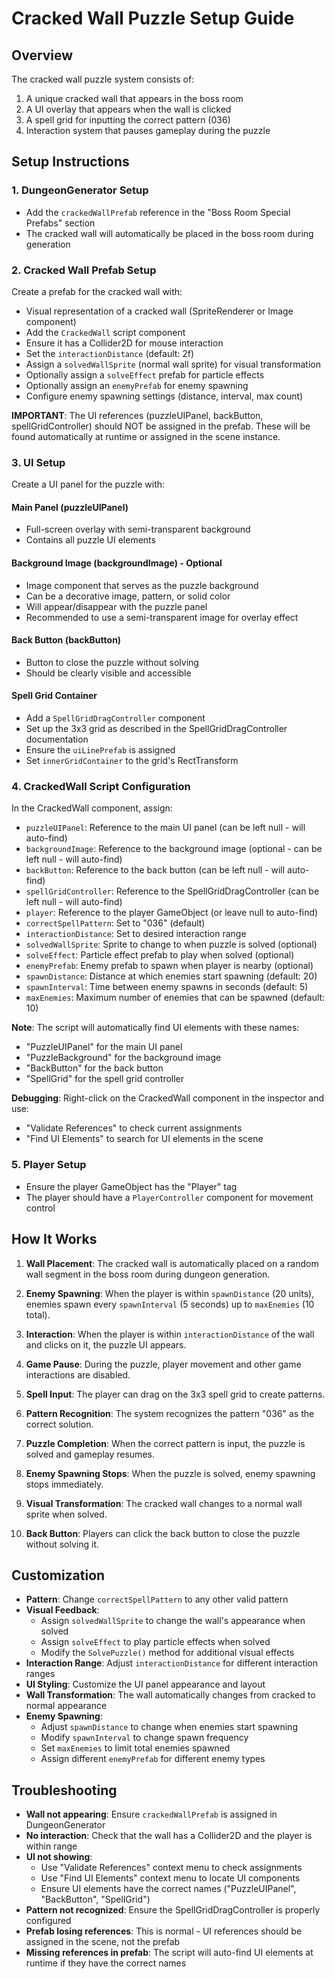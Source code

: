 # Cracked Wall Puzzle Setup Guide

## Overview
The cracked wall puzzle system consists of:
1. A unique cracked wall that appears in the boss room
2. A UI overlay that appears when the wall is clicked
3. A spell grid for inputting the correct pattern (036)
4. Interaction system that pauses gameplay during the puzzle

## Setup Instructions

### 1. DungeonGenerator Setup
- Add the `crackedWallPrefab` reference in the "Boss Room Special Prefabs" section
- The cracked wall will automatically be placed in the boss room during generation

### 2. Cracked Wall Prefab Setup
Create a prefab for the cracked wall with:
- Visual representation of a cracked wall (SpriteRenderer or Image component)
- Add the `CrackedWall` script component
- Ensure it has a Collider2D for mouse interaction
- Set the `interactionDistance` (default: 2f)
- Assign a `solvedWallSprite` (normal wall sprite) for visual transformation
- Optionally assign a `solveEffect` prefab for particle effects
- Optionally assign an `enemyPrefab` for enemy spawning
- Configure enemy spawning settings (distance, interval, max count)

**IMPORTANT**: The UI references (puzzleUIPanel, backButton, spellGridController) should NOT be assigned in the prefab. These will be found automatically at runtime or assigned in the scene instance.

### 3. UI Setup
Create a UI panel for the puzzle with:

#### Main Panel (puzzleUIPanel)
- Full-screen overlay with semi-transparent background
- Contains all puzzle UI elements

#### Background Image (backgroundImage) - Optional
- Image component that serves as the puzzle background
- Can be a decorative image, pattern, or solid color
- Will appear/disappear with the puzzle panel
- Recommended to use a semi-transparent image for overlay effect

#### Back Button (backButton)
- Button to close the puzzle without solving
- Should be clearly visible and accessible

#### Spell Grid Container
- Add a `SpellGridDragController` component
- Set up the 3x3 grid as described in the SpellGridDragController documentation
- Ensure the `uiLinePrefab` is assigned
- Set `innerGridContainer` to the grid's RectTransform

### 4. CrackedWall Script Configuration
In the CrackedWall component, assign:
- `puzzleUIPanel`: Reference to the main UI panel (can be left null - will auto-find)
- `backgroundImage`: Reference to the background image (optional - can be left null - will auto-find)
- `backButton`: Reference to the back button (can be left null - will auto-find)
- `spellGridController`: Reference to the SpellGridDragController (can be left null - will auto-find)
- `player`: Reference to the player GameObject (or leave null to auto-find)
- `correctSpellPattern`: Set to "036" (default)
- `interactionDistance`: Set to desired interaction range
- `solvedWallSprite`: Sprite to change to when puzzle is solved (optional)
- `solveEffect`: Particle effect prefab to play when solved (optional)
- `enemyPrefab`: Enemy prefab to spawn when player is nearby (optional)
- `spawnDistance`: Distance at which enemies start spawning (default: 20)
- `spawnInterval`: Time between enemy spawns in seconds (default: 5)
- `maxEnemies`: Maximum number of enemies that can be spawned (default: 10)

**Note**: The script will automatically find UI elements with these names:
- "PuzzleUIPanel" for the main UI panel
- "PuzzleBackground" for the background image
- "BackButton" for the back button
- "SpellGrid" for the spell grid controller

**Debugging**: Right-click on the CrackedWall component in the inspector and use:
- "Validate References" to check current assignments
- "Find UI Elements" to search for UI elements in the scene

### 5. Player Setup
- Ensure the player GameObject has the "Player" tag
- The player should have a `PlayerController` component for movement control

## How It Works

1. **Wall Placement**: The cracked wall is automatically placed on a random wall segment in the boss room during dungeon generation.

2. **Enemy Spawning**: When the player is within `spawnDistance` (20 units), enemies spawn every `spawnInterval` (5 seconds) up to `maxEnemies` (10 total).

3. **Interaction**: When the player is within `interactionDistance` of the wall and clicks on it, the puzzle UI appears.

4. **Game Pause**: During the puzzle, player movement and other game interactions are disabled.

5. **Spell Input**: The player can drag on the 3x3 spell grid to create patterns.

6. **Pattern Recognition**: The system recognizes the pattern "036" as the correct solution.

7. **Puzzle Completion**: When the correct pattern is input, the puzzle is solved and gameplay resumes.

8. **Enemy Spawning Stops**: When the puzzle is solved, enemy spawning stops immediately.

9. **Visual Transformation**: The cracked wall changes to a normal wall sprite when solved.

10. **Back Button**: Players can click the back button to close the puzzle without solving it.

## Customization

- **Pattern**: Change `correctSpellPattern` to any other valid pattern
- **Visual Feedback**: 
  - Assign `solvedWallSprite` to change the wall's appearance when solved
  - Assign `solveEffect` to play particle effects when solved
  - Modify the `SolvePuzzle()` method for additional visual effects
- **Interaction Range**: Adjust `interactionDistance` for different interaction ranges
- **UI Styling**: Customize the UI panel appearance and layout
- **Wall Transformation**: The wall automatically changes from cracked to normal appearance
- **Enemy Spawning**:
  - Adjust `spawnDistance` to change when enemies start spawning
  - Modify `spawnInterval` to change spawn frequency
  - Set `maxEnemies` to limit total enemies spawned
  - Assign different `enemyPrefab` for different enemy types

## Troubleshooting

- **Wall not appearing**: Ensure `crackedWallPrefab` is assigned in DungeonGenerator
- **No interaction**: Check that the wall has a Collider2D and the player is within range
- **UI not showing**: 
  - Use "Validate References" context menu to check assignments
  - Use "Find UI Elements" context menu to locate UI components
  - Ensure UI elements have the correct names ("PuzzleUIPanel", "BackButton", "SpellGrid")
- **Pattern not recognized**: Ensure the SpellGridDragController is properly configured
- **Prefab losing references**: This is normal - UI references should be assigned in the scene, not the prefab
- **Missing references in prefab**: The script will auto-find UI elements at runtime if they have the correct names 